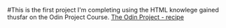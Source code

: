 #This is the first project I'm completing using the HTML knowlege gained thusfar on the Odin Project Course.
[The Odin Project - recipe](https://www.theodinproject.com/lessons/foundations-recipes)
